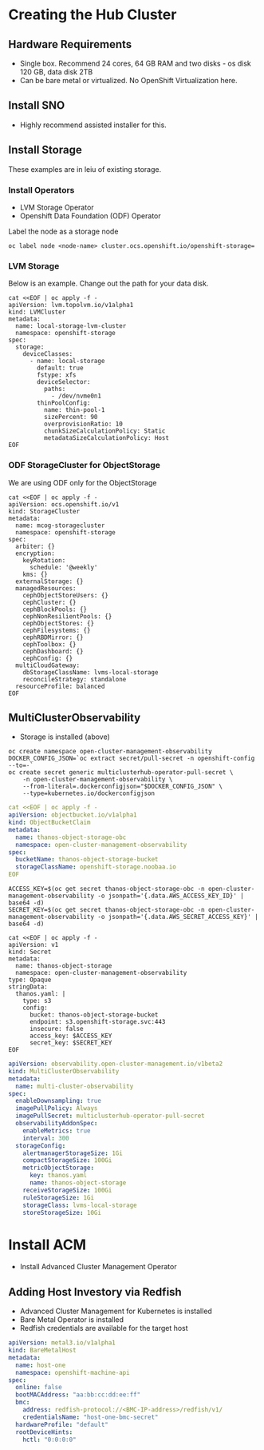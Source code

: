# Creating the Hub Cluster

## Hardware Requirements
* Single box. Recommend 24 cores, 64 GB RAM and two disks - os disk 120 GB, data disk 2TB
* Can be bare metal or virtualized. No OpenShift Virtualization here. 

## Install SNO
* Highly recommend assisted installer for this. 

## Install Storage

These examples are in leiu of existing storage. 

### Install Operators
* LVM Storage Operator
* Openshift Data Foundation (ODF) Operator  

Label the node as a storage node  
```shell
oc label node <node-name> cluster.ocs.openshift.io/openshift-storage=
```

### LVM Storage

Below is an example. Change out the path for your data disk. 
```shell
cat <<EOF | oc apply -f -
apiVersion: lvm.topolvm.io/v1alpha1
kind: LVMCluster
metadata:
  name: local-storage-lvm-cluster
  namespace: openshift-storage
spec:
  storage:
    deviceClasses:
      - name: local-storage
        default: true
        fstype: xfs
        deviceSelector:
          paths:
            - /dev/nvme0n1
        thinPoolConfig:
          name: thin-pool-1
          sizePercent: 90
          overprovisionRatio: 10
          chunkSizeCalculationPolicy: Static
          metadataSizeCalculationPolicy: Host
EOF
```

### ODF StorageCluster for ObjectStorage

We are using ODF only for the ObjectStorage
```shell
cat <<EOF | oc apply -f -
apiVersion: ocs.openshift.io/v1
kind: StorageCluster
metadata:
  name: mcog-storagecluster
  namespace: openshift-storage
spec:
  arbiter: {}
  encryption:
    keyRotation:
      schedule: '@weekly'
    kms: {}
  externalStorage: {}
  managedResources:
    cephObjectStoreUsers: {}
    cephCluster: {}
    cephBlockPools: {}
    cephNonResilientPools: {}
    cephObjectStores: {}
    cephFilesystems: {}
    cephRBDMirror: {}
    cephToolbox: {}
    cephDashboard: {}
    cephConfig: {}
  multiCloudGateway:
    dbStorageClassName: lvms-local-storage
    reconcileStrategy: standalone
  resourceProfile: balanced
EOF
```

## MultiClusterObservability

* Storage is installed (above)

```shell
oc create namespace open-cluster-management-observability
DOCKER_CONFIG_JSON=`oc extract secret/pull-secret -n openshift-config --to=-`
oc create secret generic multiclusterhub-operator-pull-secret \
    -n open-cluster-management-observability \
    --from-literal=.dockerconfigjson="$DOCKER_CONFIG_JSON" \
    --type=kubernetes.io/dockerconfigjson
```

```yaml
cat <<EOF | oc apply -f -
apiVersion: objectbucket.io/v1alpha1
kind: ObjectBucketClaim
metadata:
  name: thanos-object-storage-obc
  namespace: open-cluster-management-observability
spec:
  bucketName: thanos-object-storage-bucket
  storageClassName: openshift-storage.noobaa.io
EOF
```

```shell
ACCESS_KEY=$(oc get secret thanos-object-storage-obc -n open-cluster-management-observability -o jsonpath='{.data.AWS_ACCESS_KEY_ID}' | base64 -d)
SECRET_KEY=$(oc get secret thanos-object-storage-obc -n open-cluster-management-observability -o jsonpath='{.data.AWS_SECRET_ACCESS_KEY}' | base64 -d)
```

```shell
cat <<EOF | oc apply -f -
apiVersion: v1
kind: Secret
metadata:
  name: thanos-object-storage
  namespace: open-cluster-management-observability
type: Opaque
stringData:
  thanos.yaml: |
    type: s3
    config:
      bucket: thanos-object-storage-bucket
      endpoint: s3.openshift-storage.svc:443
      insecure: false
      access_key: $ACCESS_KEY
      secret_key: $SECRET_KEY
EOF
```

```yaml
apiVersion: observability.open-cluster-management.io/v1beta2
kind: MultiClusterObservability
metadata:
  name: multi-cluster-observability
spec:
  enableDownsampling: true
  imagePullPolicy: Always
  imagePullSecret: multiclusterhub-operator-pull-secret
  observabilityAddonSpec:
    enableMetrics: true
    interval: 300
  storageConfig:
    alertmanagerStorageSize: 1Gi
    compactStorageSize: 100Gi
    metricObjectStorage:
      key: thanos.yaml
      name: thanos-object-storage
    receiveStorageSize: 100Gi
    ruleStorageSize: 1Gi
    storageClass: lvms-local-storage
    storeStorageSize: 10Gi
```

# Install ACM
* Install Advanced Cluster Management Operator

## Adding Host Investory via Redfish

* Advanced Cluster Management for Kubernetes is installed
* Bare Metal Operator is installed
* Redfish credentials are available for the target host


```yaml
apiVersion: metal3.io/v1alpha1
kind: BareMetalHost
metadata:
  name: host-one
  namespace: openshift-machine-api
spec:
  online: false
  bootMACAddress: "aa:bb:cc:dd:ee:ff"
  bmc:
    address: redfish-protocol://<BMC-IP-address>/redfish/v1/
    credentialsName: "host-one-bmc-secret"
  hardwareProfile: "default"
  rootDeviceHints:
    hctl: "0:0:0:0"
```